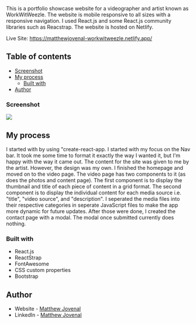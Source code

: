 This is a portfolio showcase website for a videographer and artist known as WorkWitWeezle. The website is mobile responsive to all sizes with a responsive navigation. I used React.js and some React.js community libraries such as Reacstrap. The website is hosted on Netlify.

Live Site: https://matthewjovenal-workwitweezle.netlify.app/

## Table of contents

- [Screenshot](#screenshot)
- [My process](#my-process)
  - [Built with](#built-with)
- [Author](#author)


### Screenshot

![](.public/Images/screencapture-matthewjovenal-workwitweezle-netlify-app-home-2021-12-24-00_08_05.png)

## My process

I started with by using "create-react-app. I started with my focus on the Nav bar. It took me some time to format it exactly the way I wanted it, but I'm happy with the way it came out. The content for the site was given to me by the artist. However, the design was my own. I finished the homepage and moved on to the video page. The video page has two components to it (as does the photos and content page). The first component is to display the thumbnail and title of each piece of content in a grid format. The second component is to display the individual content for each media source i.e. "title", "video source", and "description". I seperated the media files into their respective categories in seperate JavaScript files to make the app more dynamic for future updates. After those were done, I created the contact page with a modal. The modal once submitted currently does nothing. 

### Built with

- React.js
- ReactStrap
- FontAwesome
- CSS custom properties
- Bootstrap

## Author

- Website - [Matthew Jovenal](https://github.com/GuppyForLife)
- LinkedIn - [Matthew Jovenal](www.linkedin.com/in/matthew-jovenal
)
